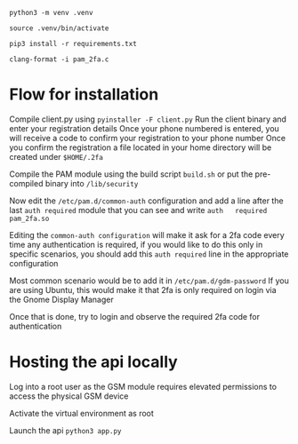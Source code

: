 `python3 -m venv .venv`

`source .venv/bin/activate`

`pip3 install -r requirements.txt`

`clang-format -i pam_2fa.c`

# Flow for installation
Compile client.py using
`pyinstaller -F client.py`
Run the client binary and enter your registration details
Once your phone numbered is entered, you will receive a code to confirm your registration to your phone number
Once you confirm the registration a file located in your home directory will be created under `$HOME/.2fa`

Compile the PAM module using the build script `build.sh` or put the pre-compiled binary into `/lib/security`

Now edit the `/etc/pam.d/common-auth` configuration and add a line after the last `auth required` module that you can see and write
`auth   required    pam_2fa.so`

Editing the `common-auth configuration` will make it ask for a 2fa code every time any authentication is required, if you would like to do this only in specific scenarios, you should add this `auth required` line in the appropriate configuration

Most common scenario would be to add it in `/etc/pam.d/gdm-password`
If you are using Ubuntu, this would make it that 2fa is only required on login via the Gnome Display Manager

Once that is done, try to login and observe the required 2fa code for authentication

# Hosting the api locally
Log into a root user as the GSM module requires elevated permissions to access the physical GSM device

Activate the virtual environment as root

Launch the api `python3 app.py`